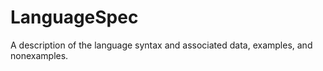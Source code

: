# LanguageSpec
A description of the language syntax and associated data, examples, and nonexamples.  
